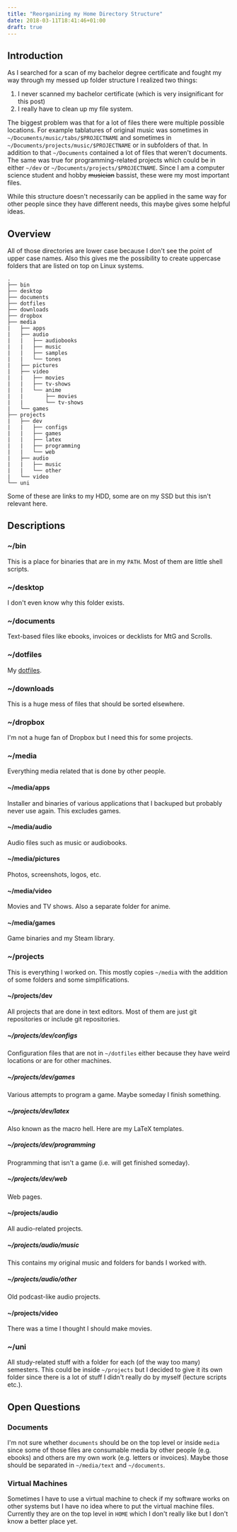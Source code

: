 ```yaml
---
title: "Reorganizing my Home Directory Structure"
date: 2018-03-11T18:41:46+01:00
draft: true
---
```


## Introduction
As I searched for a scan of my bachelor degree certificate and fought my way
through my messed up folder structure I realized two things:

1. I never scanned my bachelor certificate (which is very insignificant for this
   post)
2. I really have to clean up my file system.

The biggest problem was that for a lot of files there were multiple possible
locations. For example tablatures of original music was sometimes in
`~/Documents/music/tabs/$PROJECTNAME` and sometimes in
`~/Documents/projects/music/$PROJECTNAME` or in subfolders of that.
In addition to that `~/Documents` contained a lot of files that weren't
documents.  The same was true for programming-related projects which could be in
either `~/dev` or `~/Documents/projects/$PROJECTNAME`.  Since I am a computer
science student and hobby ~~musician~~ bassist, these were my most important
files.

While this structure doesn't necessarily can be applied in the same way for
other people since they have different needs, this maybe gives some helpful
ideas.

## Overview
All of those directories are lower case because I don't see the point of upper
case names.  Also this gives me the possibility to create uppercase folders that
are listed on top on Linux systems.

```
.
├── bin
├── desktop
├── documents
├── dotfiles
├── downloads
├── dropbox
├── media
|   ├── apps
|   ├── audio
|   |   ├── audiobooks
|   |   ├── music
|   |   ├── samples
|   |   └── tones
|   ├── pictures
|   ├── video
|   |   ├── movies
|   |   ├── tv-shows
|   |   └── anime
|   |       ├── movies
|   |       └── tv-shows
|   └── games
├── projects
|   ├── dev
|   |   ├── configs
|   |   ├── games
|   |   ├── latex
|   |   ├── programming
|   |   └── web
|   ├── audio
|   |   ├── music
|   |   └── other
|   └── video
└── uni
```

Some of these are links to my HDD, some are on my SSD but this isn't relevant
here.

## Descriptions

### ~/bin
This is a place for binaries that are in my `PATH`.  Most of them are little
shell scripts.


### ~/desktop
I don't even know why this folder exists.

### ~/documents
Text-based files like ebooks, invoices or decklists for MtG and Scrolls.

### ~/dotfiles
My [dotfiles](https://github.com/RanaExMachina/dotfiles).

### ~/downloads
This is a huge mess of files that should be sorted elsewhere.

### ~/dropbox
I'm not a huge fan of Dropbox but I need this for some projects.

### ~/media
Everything media related that is done by other people.

#### ~/media/apps
Installer and binaries of various applications that I backuped but probably
never use again.  This excludes games.

#### ~/media/audio
Audio files such as music or audiobooks.

#### ~/media/pictures
Photos, screenshots, logos, etc.

#### ~/media/video
Movies and TV shows.  Also a separate folder for anime.

#### ~/media/games
Game binaries and my Steam library.

### ~/projects
This is everything I worked on.  This mostly copies `~/media` with the addition
of some folders and some simplifications.

#### ~/projects/dev
All projects that are done in text editors. Most of them are just git
repositories or include git repositories.

##### ~/projects/dev/configs
Configuration files that are not in `~/dotfiles` either because they have weird
locations or are for other machines.

##### ~/projects/dev/games
Various attempts to program a game.  Maybe someday I finish something.

##### ~/projects/dev/latex
Also known as the macro hell.  Here are my LaTeX templates.

##### ~/projects/dev/programming
Programming that isn't a game (i.e. will get finished someday).

##### ~/projects/dev/web
Web pages.

#### ~/projects/audio
All audio-related projects.

##### ~/projects/audio/music
This contains my original music and folders for bands I worked with.

##### ~/projects/audio/other
Old podcast-like audio projects.

#### ~/projects/video
There was a time I thought I should make movies.

### ~/uni
All study-related stuff with a folder for each (of the way too many) semesters.
This could be inside `~/projects` but I decided to give it its own folder since
there is a lot of stuff I didn't really do by myself (lecture scripts etc.).

## Open Questions

### Documents
I'm not sure whether `documents` should be on the top level or inside `media`
since some of those files are consumable media by other people (e.g. ebooks) and
others are my own work (e.g. letters or invoices).  Maybe those should be
separated in `~/media/text` and `~/documents`.

### Virtual Machines
Sometimes I have to use a virtual machine to check if my software works on other
systems but I have no idea where to put the virtual machine files.  Currently
they are on the top level in `HOME` which I don't really like but I don't know a
better place yet.
